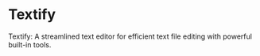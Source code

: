 # Textify
Textify: A streamlined text editor for efficient text file editing with powerful built-in tools.

